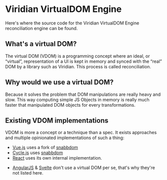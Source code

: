 # Viridian VirtualDOM Engine

Here's where the source code for the Viridian VirtualDOM Engine reconciliation engine can be found.

## What's a **virtual DOM**?
The virtual DOM (VDOM) is a programming concept where an ideal, or “virtual”, representation of a UI is kept in memory and synced with the “real” DOM by a library such as Viridian. This process is called reconciliation.

## Why would we use a virtual DOM?
Because it solves the problem that DOM manipulations are really heavy and slow. 
This way computing simple JS Objects in memory is really much faster that manipulated DOM objects for every transformations.

## Existing VDOM implementations
VDOM is more a concept or a technique than a spec. It exists approaches and multiple opinionated implementations of such a thing:
- [Vue.js](https://vuejs.org/) uses a fork of [snabbdom](https://github.com/snabbdom/snabbdom)
- [Cycle.js](https://cycle.js.org/) uses [snabbdom](https://github.com/snabbdom/snabbdom)
- [React](https://reactjs.org/) uses its own internal implementation.

* [AngularJS](https://angularjs.org/) & [Svelte](https://svelte.dev/) don't use a virtual DOM per se, that's why they're not listed here.